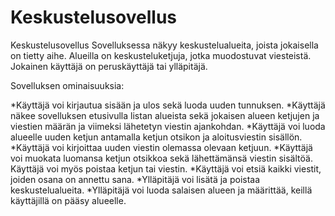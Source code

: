 # Keskustelusovellus
Keskustelusovellus
Sovelluksessa näkyy keskustelualueita, joista jokaisella on tietty aihe. Alueilla on keskusteluketjuja, jotka muodostuvat viesteistä. Jokainen käyttäjä on peruskäyttäjä tai ylläpitäjä.

Sovelluksen ominaisuuksia:

*Käyttäjä voi kirjautua sisään ja ulos sekä luoda uuden tunnuksen.
*Käyttäjä näkee sovelluksen etusivulla listan alueista sekä jokaisen alueen ketjujen ja viestien määrän ja viimeksi lähetetyn viestin ajankohdan.
*Käyttäjä voi luoda alueelle uuden ketjun antamalla ketjun otsikon ja aloitusviestin sisällön.
*Käyttäjä voi kirjoittaa uuden viestin olemassa olevaan ketjuun.
*Käyttäjä voi muokata luomansa ketjun otsikkoa sekä lähettämänsä viestin sisältöä. Käyttäjä voi myös poistaa ketjun tai viestin.
*Käyttäjä voi etsiä kaikki viestit, joiden osana on annettu sana.
*Ylläpitäjä voi lisätä ja poistaa keskustelualueita.
*Ylläpitäjä voi luoda salaisen alueen ja määrittää, keillä käyttäjillä on pääsy alueelle.

